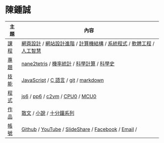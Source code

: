 # 陳鍾誠

主題  | 內容
------|----------------
[課程](./課程) | [網頁設計](./課程/網頁設計) / [網站設計進階](./課程/網站設計) / [計算機結構](./課程/計算機結構) / [系統程式](./課程/系統程式) / [軟體工程](./課程/軟體工程) / [人工智慧](./課程/人工智慧)
[專題](專題) | [nane2tetris](./課程/nane2tetris) / [機率統計](./課程/機率統計) / [科學計算](./課程/科學計算) / [科學史](./課程/科學史) 
[技能](技能) | [JavaScript](./課程/javascript) / [C 語言](./課程/C語言) / [git](./課程/修課須知/git) / [markdown](./課程/修課須知/markdown) 
[程式](程式) | [js6](./作品/js6) / [pp6](./作品/pp6) / [c2vm](./課程/系統程式/c2vm) / [CPU0](./課程/系統程式/CPU0) / [MCU0](./課程/系統程式/MCU0)
[作品](作品) | [散文](./作品/散文) / [小說](./作品/小說) / [十分鐘系列](./作品/十分鐘系列)
[帳號](帳號) | [Github](https://github.com/ccckmit) / [YouTube](https://www.youtube.com/user/ccckmit) / [SlideShare](http://www.slideshare.net/ccckmit/) / [Facebook](https://www.facebook.com/ccckmit) / [Email](ccckmit@gmail.com) / 
